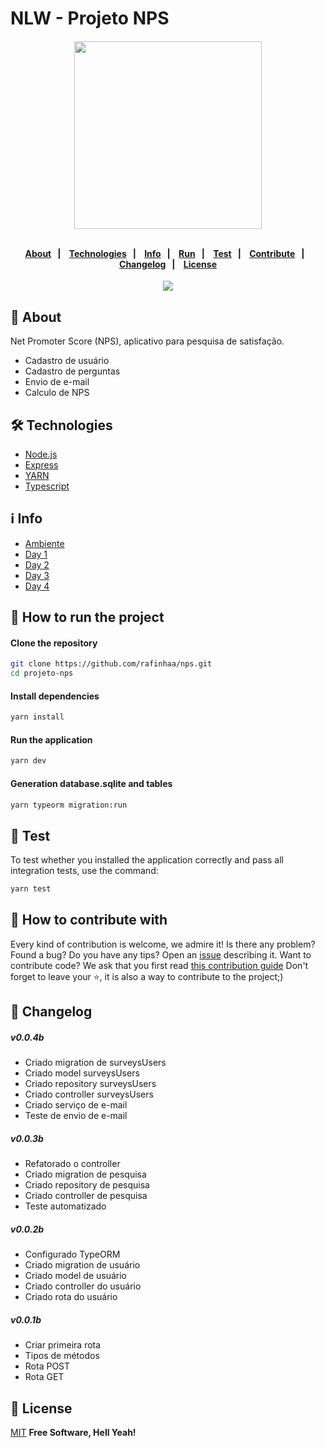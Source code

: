 # NLW - Projeto NPS

<h4 align="center">
    <img width="300px" src="https://i.postimg.cc/QMFZDQ5c/Screenshot-1.png">
    <br><br>
    <p align="center">
      <a href="#-about">About</a>&nbsp;&nbsp;&nbsp;|&nbsp;&nbsp;&nbsp;
      <a href="#-technologies">Technologies</a>&nbsp;&nbsp;&nbsp;|&nbsp;&nbsp;&nbsp;
      <a href="#-info">Info</a>&nbsp;&nbsp;&nbsp;|&nbsp;&nbsp;&nbsp;
      <a href="#-how-to-run-the-project">Run</a>&nbsp;&nbsp;&nbsp;|&nbsp;&nbsp;&nbsp;      
      <a href="#-test">Test</a>&nbsp;&nbsp;&nbsp;|&nbsp;&nbsp;&nbsp;      
      <a href="#-contribute">Contribute</a>&nbsp;&nbsp;&nbsp;|&nbsp;&nbsp;&nbsp;      
      <a href="#-changelog">Changelog</a>&nbsp;&nbsp;&nbsp;|&nbsp;&nbsp;&nbsp;
      <a href="#-license">License</a>
  </p>
</h4>
<p align="center">
  <a href="https://rocketseat.com.br">
    <img src="https://i.imgur.com/1o7urkT.png">
  </a>
</p>

## 🔖 About
Net Promoter Score (NPS), aplicativo para pesquisa de satisfação.
- Cadastro de usuário 
- Cadastro de perguntas
- Envio de e-mail
- Calculo de NPS

## 🛠 Technologies
- [Node.js](https://nodejs.org/en/)
- [Express](https://expressjs.com/pt-br/)
- [YARN](https://yarnpkg.com/)
- [Typescript](https://www.typescriptlang.org/)

## ℹ️ Info
- [Ambiente](https://www.notion.so/Configura-es-do-ambiente-Node-js-ae9fea3f78894139af4268d198294e2a)
- [Day 1](https://www.notion.so/Dia-1-Fundamentos-do-NodeJS-a0040fa51a764bdaaf5648fedbf6fb4d)
- [Day 2](https://www.notion.so/danileao/Dia-2-Iniciando-com-o-Banco-de-Dados-ffa8a141872641b7b13338f339d7a69b)
- [Day 3](https://www.notion.so/Dia-3-Testando-a-nossa-aplica-o-6b517e6d081241258009c640f7032cde)
- [Day 4](https://www.notion.so/danileao/Dia-4-Envio-de-e-mail-1b85cb36f0a84e5e90a43e3acbce5674)

## 🏁 How to run the project
#### Clone the repository
```bash
git clone https://github.com/rafinhaa/nps.git
cd projeto-nps
```

#### Install dependencies
```bash
yarn install
```

#### Run the application
```bash
yarn dev
```

#### Generation database.sqlite and tables
```bash
yarn typeorm migration:run
```

## 🔧 Test
To test whether you installed the application correctly and pass all integration tests, use the command:
```bash
yarn test
```

## 🤝 How to contribute with
Every kind of contribution is welcome, we admire it!
Is there any problem? Found a bug? Do you have any tips? Open an [issue](https://github.com/rafinhaa/nps/issues) describing it.
Want to contribute code? We ask that you first read [this contribution guide](https://github.com/firstcontributions/first-contributions)
Don't forget to leave your ⭐, it is also a way to contribute to the project;)

## 📄 Changelog
##### v0.0.4b
- Criado migration de surveysUsers
- Criado model surveysUsers
- Criado repository surveysUsers
- Criado controller surveysUsers
- Criado serviço de e-mail
- Teste de envio de e-mail

##### v0.0.3b
- Refatorado o controller
- Criado migration de pesquisa
- Criado repository de pesquisa
- Criado controller de pesquisa
- Teste automatizado

##### v0.0.2b
- Configurado TypeORM
- Criado migration de usuário
- Criado model de usuário
- Criado controller do usuário
- Criado rota do usuário

##### v0.0.1b 
- Criar primeira rota
- Tipos de métodos
- Rota POST
- Rota GET

## 📝 License
[MIT](LICENSE)
**Free Software, Hell Yeah!**
